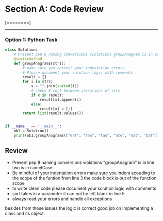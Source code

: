 # Section A: Code Review
[========]

------------

### Option 1: Python Task
<!--more-->

```python
class Solution:
    # Prevent pep 8 naming conversions violations groupAnagram is in camel case
    @staticmethod
    def groupAnagrams(strs):
        # make sure you correct your indentation errors
        # Please document your solution logic with comments
        result = {}
        for i in strs:
            x = "".join(sorted(i))
            # check 8 sort between iterations of strs
            if x in result:
                result[x].append(i)
            else:
                result[x] = [i]
        return list(result.values())


if __name__ == '__main__':
    ob1 = Solution()
    print(ob1.groupAnagrams(["eat", "tea", "tan", "ate", "nat", "bat"]))

```
## Review
-  Prevent pep 8 naming conversions violations "groupAnagram" is in line two is in camelCase
- Be mindful of your indentation errors
	make sure you indent acouding to the scope of the funtion from line 3 	the code block is out of the function scope
- to write clean code please document your solution logic with comments
- sort takes in a parameter it can not be left blank in line 5
- always read your errors and handle all exceptions

besides from those issues the logic is correct
good job on implementing a class and its object.
